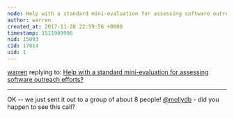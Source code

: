```yaml
---
node: Help with a standard mini-evaluation for assessing software outreach efforts?
author: warren
created_at: 2017-11-28 22:59:56 +0000
timestamp: 1511909996
nid: 15093
cid: 17814
uid: 1
---
```




[warren](../profile/warren) replying to: [Help with a standard mini-evaluation for assessing software outreach efforts?](../notes/warren/10-25-2017/help-with-a-standard-mini-evaluation-for-assessing-software-outreach-efforts)

----
OK -- we just sent it out to a group of about 8 people! [@mollydb](/profile/mollydb) - did you happen to see this call? 